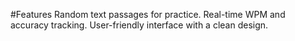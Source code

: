 #Features
Random text passages for practice.
Real-time WPM and accuracy tracking.
User-friendly interface with a clean design.
